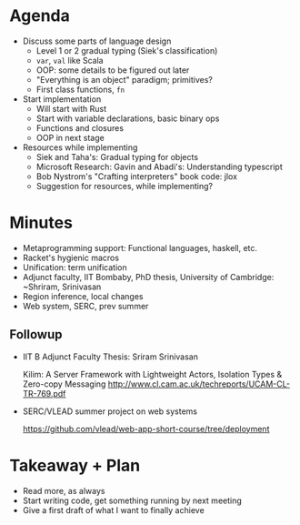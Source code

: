 # Agenda

- Discuss some parts of language design
  - Level 1 or 2 gradual typing (Siek's classification)
  - `var`, `val` like Scala
  - OOP: some details to be figured out later
  - "Everything is an object" paradigm; primitives?
  - First class functions, `fn`
- Start implementation
  - Will start with Rust
  - Start with variable declarations, basic binary ops
  - Functions and closures
  - OOP in next stage
- Resources while implementing
  - Siek and Taha's: Gradual typing for objects
  - Microsoft Research: Gavin and Abadi's: Understanding typescript
  - Bob Nystrom's "Crafting interpreters" book code: jlox
  - Suggestion for resources, while implementing?

# Minutes
- Metaprogramming support: Functional languages, haskell, etc.
- Racket's hygienic macros
- Unification: term unification
- Adjunct faculty, IIT Bombaby, PhD thesis, University of Cambridge: ~Shriram, Srinivasan
- Region inference, local changes
- Web system, SERC, prev summer

## Followup
- IIT B Adjunct Faculty Thesis: Sriram Srinivasan

  Kilim: A Server Framework with Lightweight Actors, Isolation Types & Zero-copy Messaging
  http://www.cl.cam.ac.uk/techreports/UCAM-CL-TR-769.pdf

- SERC/VLEAD summer project on web systems

  https://github.com/vlead/web-app-short-course/tree/deployment

# Takeaway + Plan
- Read more, as always
- Start writing code, get something running by next meeting
- Give a first draft of what I want to finally achieve
